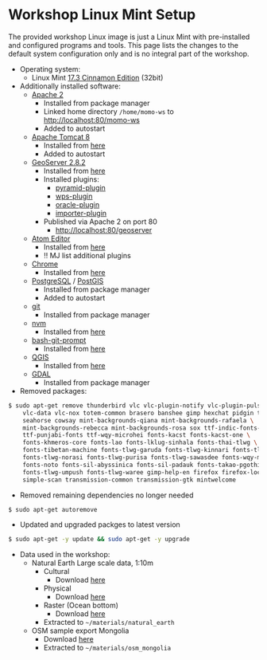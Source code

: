 # Workshop Linux Mint Setup

The provided workshop Linux image is just a Linux Mint with pre-installed and
configured programs and tools. This page lists the changes to the default system
configuration only and is no integral part of the workshop.

* Operating system:
    * Linux Mint [17.3 Cinnamon Edition](http://blog.linuxmint.com/?p=2947) (32bit)
* Additionally installed software:
    * [Apache 2](https://httpd.apache.org/)
        * Installed from package manager
        * Linked home directory `/home/momo-ws` to [http://localhost:80/momo-ws](http://localhost:80/momo-ws)
        * Added to autostart
    * [Apache Tomcat 8](https://tomcat.apache.org/download-80.cgi)
        * Installed from [here](http://apache.mirror.digionline.de/tomcat/tomcat-8/v8.0.30/bin/apache-tomcat-8.0.30.tar.gz)
        * Added to autostart
    * [GeoServer 2.8.2](http://geoserver.org/release/stable/)
        * Installed from [here](http://sourceforge.net/projects/geoserver/files/GeoServer/2.8.2/geoserver-2.8.2-war.zip)
        * Installed plugins:
            * [pyramid-plugin](http://sourceforge.net/projects/geoserver/files/GeoServer/2.8.2/extensions/geoserver-2.8.2-pyramid-plugin.zip)
            * [wps-plugin](http://sourceforge.net/projects/geoserver/files/GeoServer/2.8.2/extensions/geoserver-2.8.2-wps-plugin.zip)
            * [oracle-plugin](http://sourceforge.net/projects/geoserver/files/GeoServer/2.8.2/extensions/geoserver-2.8.2-oracle-plugin.zip)
            * [importer-plugin](http://sourceforge.net/projects/geoserver/files/GeoServer/2.8.2/extensions/geoserver-2.8.2-importer-plugin.zip)
        * Published via Apache 2 on port 80
            * [http://localhost:80/geoserver](http://localhost:80/geoserver)
    * [Atom Editor](https://atom.io/)
        * Installed from [here](http://www.webupd8.org/2014/05/install-atom-text-editor-in-ubuntu-via-ppa.html)
        * :bangbang: MJ list additional plugins
    * [Chrome](https://www.google.de/chrome/browser/desktop/)
        * Installed from [here](https://www.google.com/chrome/browser/desktop/index.html)
    * [PostgreSQL](http://www.postgresql.org/) / [PostGIS](http://postgis.net/)
        * Installed from package manager
        * Added to autostart
    * [git](https://git-scm.com/)
        * Installed from package manager
    * [nvm](https://github.com/creationix/nvm)
        * Installed from [here](https://github.com/creationix/nvm)
    * [bash-git-prompt](https://github.com/magicmonty/bash-git-prompt)
        * Installed from [here](https://github.com/magicmonty/bash-git-prompt)
    * [QGIS](http://www.qgis.org/)
        * Installed from [here](https://www.qgis.org/de/site/forusers/alldownloads.html#debian-ubuntu)
    * [GDAL](http://www.gdal.org/)
        * Installed from package manager
* Removed packages:
```bash
$ sudo apt-get remove thunderbird vlc vlc-plugin-notify vlc-plugin-pulse \
    vlc-data vlc-nox totem-common brasero banshee gimp hexchat pidgin totem \
    seahorse cowsay mint-backgrounds-qiana mint-backgrounds-rafaela \
    mint-backgrounds-rebecca mint-backgrounds-rosa sox ttf-indic-fonts-core \
    ttf-punjabi-fonts ttf-wqy-microhei fonts-kacst fonts-kacst-one \
    fonts-khmeros-core fonts-lao fonts-lklug-sinhala fonts-thai-tlwg \
    fonts-tibetan-machine fonts-tlwg-garuda fonts-tlwg-kinnari fonts-tlwg-loma \
    fonts-tlwg-norasi fonts-tlwg-purisa fonts-tlwg-sawasdee fonts-wqy-microhe \
    fonts-noto fonts-sil-abyssinica fonts-sil-padauk fonts-takao-pgothic \
    fonts-tlwg-umpush fonts-tlwg-waree gimp-help-en firefox firefox-locale-en \
    simple-scan transmission-common transmission-gtk mintwelcome
```
* Removed remaining dependencies no longer needed
```bash
$ sudo apt-get autoremove
```
* Updated and upgraded packges to latest version
```bash
$ sudo apt-get -y update && sudo apt-get -y upgrade
```

* Data used in the workshop:
    * Natural Earth Large scale data, 1:10m
        * Cultural
            * Download [here](http://www.naturalearthdata.com/http//www.naturalearthdata.com/download/10m/cultural/10m_cultural.zip)
        * Physical
            * Download [here](http://www.naturalearthdata.com/http//www.naturalearthdata.com/download/10m/physical/10m_physical.zip)
        * Raster (Ocean bottom)
            * Download [here](http://www.naturalearthdata.com/http//www.naturalearthdata.com/download/10m/raster/OB_LR.zip)
        * Extracted to `~/materials/natural_earth`
    * OSM sample export Mongolia
        * Download [here](http://download.geofabrik.de/asia/mongolia-160101.shp.zip)
        * Extracted to `~/materials/osm_mongolia`
